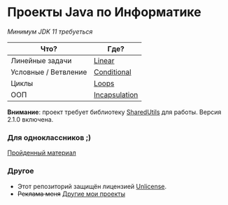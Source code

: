 # Проекты Java по Информатике

_Минимум JDK 11 требуеться_

Что? | Где?
-----|-----
Линейные задачи | [Linear](https://github.com/yaBobJonez/Homework/tree/master/Linear/src)
Условные / Ветвление | [Conditional](https://github.com/yaBobJonez/Homework/tree/master/Conditional/src)
Циклы | [Loops](https://github.com/yaBobJonez/Homework/tree/master/Loops/src)
ООП | [Incapsulation](https://github.com/yaBobJonez/Homework/tree/master/Incapsulation/src)

**Внимание**: проект требует библиотеку [SharedUtils](https://github.com/yaBobJonez/SharedUtils) для работы. Версия 2.1.0 включена.

### Для одноклассников ;)

[Пройденный материал](https://github.com/yaBobJonez/Homework/wiki)

### Другое

- Этот репозиторий защищён лицензией [Unlicense](https://github.com/yaBobJonez/Homework/blob/master/LICENSE).
- ~~Реклама меня~~ [Другие мои проекты](https://github.com/yaBobJonez?tab=repositories)
